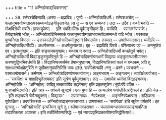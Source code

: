 +++
title = "11 अग्निहोत्राद्यधिकरणम्"

+++
38. श्लेषश्चेदित्यादि।अस्य --ब्रह्मविदः। पुण्यैः --अग्निहोत्रादिधर्मैः। श्लेषशअचेत् -- फलानुभवयोग्यतारूपस्सम्बन्धोऽङ्गीकृतश्चेत्।स तु -- स एव सम्बन्धः। तदा -- तदैव। बन्धो भवति --मोक्षविरोधी भवति।इत्यभ्युपेतम् -- इति भवद्भिरितः पूर्वमङ्गीकृतं हि। परविदि -- परमात्मोपासके।तैर्यद्यश्लेषो भवेत् -- अग्निहोत्रादिभिस्साकं फलानुभवयोग्यताभावरूपोऽसम्बन्धो यदि भवेत्। परस्तात् पुण्यनिष्ठा विफला -- उत्तरकालेऽग्निहोत्रादिधर्मानुष्ठानं विफलमेव। तस्मात् -- उक्तोपपादनात्। धर्मोऽपि -- अग्निहोत्रादिधर्मोऽपि। अधर्मक्रमतः -- अधर्मतुल्यतया। इह -- ब्रह्मविदि विषये। परित्याज्य एव -- अननुष्ठेय एव। इत्ययुक्तम् -- इति शङ्कनमयुक्तम्। बन्धाय न स्यात् -- अग्निहोत्रादिधर्मो बन्धहेतुर्न भवेत्। अग्निहोत्रादिधर्मो विद्याङ्कुरमुपचिनुते हि -- अग्निहोत्रादिवर्णाश्रमधर्मो विद्याया अङ्कुरस्थानीयामन्तः करणशुद्धिमभिवर्धयति हि। विद्यानिष्पत्त्यर्थमेव तेषामनुष्ठानम्, विद्यानिष्पत्तिरूपं फलं न बन्धकम्,अपि तु साक्षआन्मोक्षहेतुरिति न पूर्वोक्तानुपपत्तिरिति भावः॥39. सर्वापेक्षेत्यादि।ननु --प्रश्ने। परभजने -- परमातमोपासने। कर्मणाम् -- अग्निहोत्रादिवर्णाश्रमधर्माणाम्। अङ्गभावम् -- अङ्गत्वम्। सर्वापेक्षेत्यवोचत् --- 'सर्वापेक्षा च यज्ञादिश्रुतेरश्ववत्' इति सूत्रेण पूर्वमुक्तवान्। तत् -- उक्तमेव धर्माणां विद्याङ्गत्वम्। अग्निहोत्रेति -- 'अग्निहोत्ारदिषु तत्कार्यायैव तद्दर्शनात्' इति प्रकृतसूत्रेण।भूयोऽपि वक्ति -- पुनश्चाभिदधाति। इति अत्र -- एवंरूपे सूत्रद्वये। एकं मुधा हि -- अन्यतरेण पर्याप्तेरितरद्विफलं ह। इति चेन्न -- इति शङ्क्यते चेन्नैतद्युक्तम्। विद्यायाः" -- उपासनायाः। नैरपेक्ष्यात् -- अङ्गनिरपेक्षत्वात्। शङ्किता -- पूर्वपक्षिता। तदपरिकरता -- अग्निहोत्राद्यङ्गकत्वाभावः। प्रागपास्ता -- 'सर्वापेक्षा' इति सूत्रेण पर्यहारि। इह पुनस्तु -- 'अग्निहोत्रादि' इत्यस्मिन् सूत्रे तु। श्लेषाभावप्रसक्ता -- फलसम्बन्धासम्भवप्रसङ्गापतिता तदपरिकरता अपास्ता। इति तन्नीतिवैषम्यसिद्धेः -- एवं न्यायप्रवृत्तिप्रकारवैषम्यसिद्धेरित्यर्थः॥